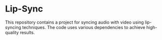 # Lip-Sync
This repository contains a project for syncing audio with video using lip-syncing techniques. The code uses various dependencies to achieve high-quality results.
